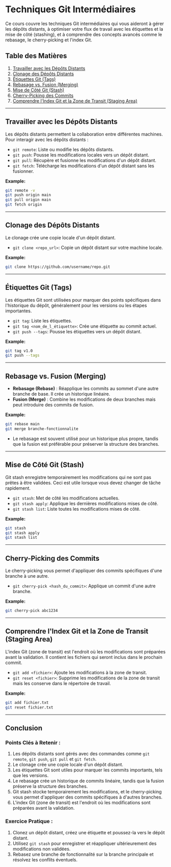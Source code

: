 
# Techniques Git Intermédiaires

Ce cours couvre les techniques Git intermédiaires qui vous aideront à gérer les dépôts distants, à optimiser votre flux de travail avec les étiquettes et la mise de côté (stashing), et à comprendre des concepts avancés comme le rebasage, le cherry-picking et l'index Git.

## Table des Matières

1. [Travailler avec les Dépôts Distants](#working-with-remote-repositories)
2. [Clonage des Dépôts Distants](#cloning-remote-repositories)
3. [Étiquettes Git (Tags)](#git-tags)
4. [Rebasage vs. Fusion (Merging)](#rebasing-vs-merging)
5. [Mise de Côté Git (Stash)](#git-stash)
6. [Cherry-Picking des Commits](#cherry-picking-commits)
7. [Comprendre l'Index Git et la Zone de Transit (Staging Area)](#understanding-the-git-index-and-staging-area)

---

## Travailler avec les Dépôts Distants

Les dépôts distants permettent la collaboration entre différentes machines. Pour interagir avec les dépôts distants :

- `git remote`: Liste ou modifie les dépôts distants.
- `git push`: Pousse les modifications locales vers un dépôt distant.
- `git pull`: Récupère et fusionne les modifications d'un dépôt distant.
- `git fetch`: Télécharge les modifications d'un dépôt distant sans les fusionner.

**Example:**
```bash
git remote -v
git push origin main
git pull origin main
git fetch origin
```

---

## Clonage des Dépôts Distants

Le clonage crée une copie locale d'un dépôt distant.

- `git clone <repo_url>`: Copie un dépôt distant sur votre machine locale.

**Example:**
```bash
git clone https://github.com/username/repo.git
```

---

## Étiquettes Git (Tags)

Les étiquettes Git sont utilisées pour marquer des points spécifiques dans l'historique du dépôt, généralement pour les versions ou les étapes importantes.

- `git tag`: Liste les étiquettes.
- `git tag <nom_de_l_étiquette>`: Crée une étiquette au commit actuel.
- `git push --tags`: Pousse les étiquettes vers un dépôt distant.

**Example:**
```bash
git tag v1.0
git push --tags
```

---

## Rebasage vs. Fusion (Merging)

- **Rebasage (Rebase)** : Réapplique les commits au sommet d'une autre branche de base. Il crée un historique linéaire.
- **Fusion (Merge)** : Combine les modifications de deux branches mais peut introduire des commits de fusion.

**Example:**
```bash
git rebase main
git merge branche-fonctionnalite
```

- Le rebasage est souvent utilisé pour un historique plus propre, tandis que la fusion est préférable pour préserver la structure des branches.

---

## Mise de Côté Git (Stash)

Git stash enregistre temporairement les modifications qui ne sont pas prêtes à être validées. Ceci est utile lorsque vous devez changer de tâche rapidement.

- `git stash`: Met de côté les modifications actuelles.
- `git stash apply`: Applique les dernières modifications mises de côté.
- `git stash list`: Liste toutes les modifications mises de côté.

**Example:**
```bash
git stash
git stash apply
git stash list
```

---

## Cherry-Picking des Commits

Le cherry-picking vous permet d'appliquer des commits spécifiques d'une branche à une autre.

- `git cherry-pick <hash_du_commit>`: Applique un commit d'une autre branche.

**Example:**
```bash
git cherry-pick abc1234
```

---

## Comprendre l'Index Git et la Zone de Transit (Staging Area)

L'index Git (zone de transit) est l'endroit où les modifications sont préparées avant la validation. Il contient les fichiers qui seront inclus dans le prochain commit.

- `git add <fichier>`: Ajoute les modifications à la zone de transit.
- `git reset <fichier>`: Supprime les modifications de la zone de transit mais les conserve dans le répertoire de travail.

**Example:**
```bash
git add fichier.txt
git reset fichier.txt
```

---

## Conclusion

### Points Clés à Retenir :
1. Les dépôts distants sont gérés avec des commandes comme `git remote`, `git push`, `git pull` et `git fetch`.
2. Le clonage crée une copie locale d'un dépôt distant.
3. Les étiquettes Git sont utiles pour marquer les commits importants, tels que les versions.
4. Le rebasage crée un historique de commits linéaire, tandis que la fusion préserve la structure des branches.
5. Git stash stocke temporairement les modifications, et le cherry-picking vous permet d'appliquer des commits spécifiques à d'autres branches.
6. L'index Git (zone de transit) est l'endroit où les modifications sont préparées avant la validation.

### Exercice Pratique :
1. Clonez un dépôt distant, créez une étiquette et poussez-la vers le dépôt distant.
2. Utilisez `git stash` pour enregistrer et réappliquer ultérieurement des modifications non validées.
3. Rebasez une branche de fonctionnalité sur la branche principale et résolvez les conflits éventuels.
